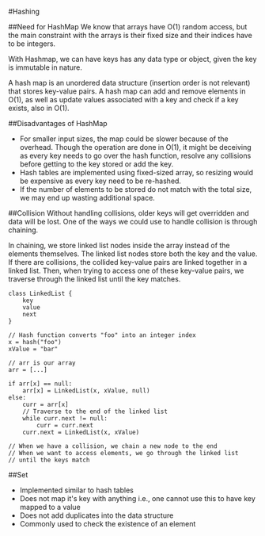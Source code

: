 #Hashing

##Need for HashMap
We know that arrays have O(1) random access, but the main constraint with the arrays is their fixed size and their indices have to be integers.

With Hashmap, we can have keys has any data type or object, given the key is immutable in nature.

A hash map is an unordered data structure (insertion order is not relevant) that stores key-value pairs. A hash map can add and remove elements in O(1), as well as update values associated with a key and check if a key exists, also in O(1). 

##Disadvantages of HashMap
* For smaller input sizes, the map could be slower because of the overhead. Though the operation are done in O(1), it might be deceiving as every key needs to go over the hash function, resolve any collisions before getting to the key stored or add the key.
* Hash tables are implemented using fixed-sized array, so resizing would be expensive as every key need to be re-hashed.
* If the number of elements to be stored do not match with the total size, we may end up wasting additional space.

##Collision
Without handling collisions, older keys will get overridden and data will be lost. One of the ways we could use to handle collision is through chaining.

In chaining, we store linked list nodes inside the array instead of the elements themselves. The linked list nodes store both the key and the value. 
If there are collisions, the collided key-value pairs are linked together in a linked list. Then, when trying to access one of these key-value pairs, we traverse through the linked list until the key matches.

```
class LinkedList {
    key
    value
    next
}

// Hash function converts "foo" into an integer index
x = hash("foo")
xValue = "bar"

// arr is our array
arr = [...]

if arr[x] == null:
    arr[x] = LinkedList(x, xValue, null)
else:
    curr = arr[x]
    // Traverse to the end of the linked list
    while curr.next != null:
        curr = curr.next
    curr.next = LinkedList(x, xValue)

// When we have a collision, we chain a new node to the end
// When we want to access elements, we go through the linked list
// until the keys match
```

##Set
* Implemented similar to hash tables
* Does not map it's key with anything i.e., one cannot use this to have key mapped to a value
* Does not add duplicates into the data structure
* Commonly used to check the existence of an element

